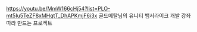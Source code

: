 https://youtu.be/MmW166cHj54?list=PLO-mt5Iu5TeZF8xMHqtT_DhAPKmjF6i3x 골드메탈님의 유니티 뱀서라이크 개발 강좌 따라 만드는 프로젝트
